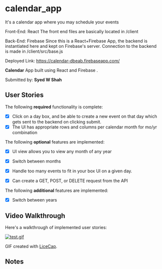 # calendar_app
It's a calendar app where you may schedule your events

Front-End: React
The front end files are basically located in /client


Back-End: Firebase
Since this is a React+Firebase App, the backend is instantiated here
and kept on Firebase's server. Connection to the backend is made
in /client/src/base.js

Deployed Link: https://calendar-dbeab.firebaseapp.com/

**Calendar** App built using React and Firebase .

Submitted by: **Syed W Shah**

## User Stories

The following **required** functionality is complete:

* [x] Click on a day box, and be able to create a new event on that day which gets sent to the backend on clicking submit. 
* [x] The UI has appropriate rows and columns per calendar month for mo/yr combination

The following **optional** features are implemented:
* [x] UI view allows you to view any month of any year
* [x] Switch between months

* [x] Handle too many events to fit in your box UI on a given day.
* [x] Can create a GET, POST, or DELETE request from the API


The following **additional** features are implemented:
* [x] Switch between years

## Video Walkthrough

Here's a walkthrough of implemented user stories:

[![test.gif]()]()

GIF created with [LiceCap](http://www.cockos.com/licecap/).

## Notes



